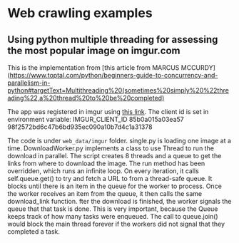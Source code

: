 # Web crawling examples

## Using python multiple threading for assessing the most popular image on imgur.com

This is the implementation from [this article from MARCUS MCCURDY](https://www.toptal.com/python/beginners-guide-to-concurrency-and-parallelism-in-python#targetText=Multithreading%20(sometimes%20simply%20%22threading%22,a%20thread%20to%20be%20completed)

The app was registered in imgur using [this link](https://api.imgur.com/oauth2/addclient). The client id is set in environment variable: IMGUR_CLIENT_ID 85b0a015a03ea57
 98f2572bd6c47b6bd935ec090a10b7d4c1a31378

The code is under `web_data/imgur` folder. single.py is loading one image at a time. DownloadWorker.py implements a class to use Thread to run the download in parallel. The script creates 8 threads and a queue to get the links from where to download the image. 
The run method has been overridden, which runs an infinite loop. On every iteration, it calls self.queue.get() to try and fetch a URL to from a thread-safe queue. It blocks until there is an item in the queue for the worker to process. Once the worker receives an item from the queue, it then calls the same download_link function. fter the download is finished, the worker signals the queue that that task is done. This is very important, because the Queue keeps track of how many tasks were enqueued. The call to queue.join() would block the main thread forever if the workers did not signal that they completed a task.
